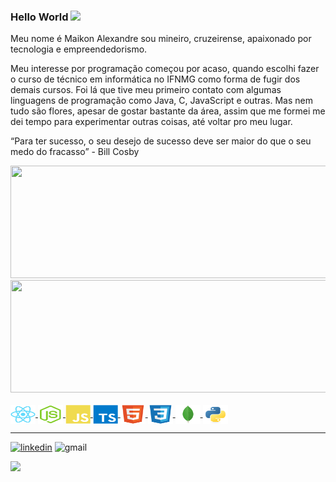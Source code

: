 ### Hello World  <img src="https://media.giphy.com/media/hvRJCLFzcasrR4ia7z/giphy.gif" width="25px">

Meu nome é Maikon Alexandre sou mineiro, cruzeirense, apaixonado por tecnologia e empreendedorismo. 

Meu interesse por programação começou por acaso, quando escolhi fazer o curso de técnico em informática no IFNMG como forma de fugir dos demais cursos. Foi lá que tive meu primeiro contato com algumas linguagens de programação como Java, C, JavaScript e outras. Mas nem tudo são flores, apesar de gostar bastante da área, assim que me formei me dei tempo para experimentar outras coisas, até voltar pro meu lugar.

“Para ter sucesso, o seu desejo de sucesso deve ser maior do que o seu medo do fracasso” - Bill Cosby


<div>
  <a href="https://github.com/rafaballerini">
  <img height="180em" width="530em" src="https://github-readme-stats.vercel.app/api?username=maikonalexandre&show_icons=true&theme=react&include_all_commits=true&count_private=true"/>
  <img height="180em" width="530em" src="https://github-readme-stats.vercel.app/api/top-langs/?username=maikonalexandre&layout=compact&langs_count=7&theme=react"/>
</div>



<div style="display: inline_block"><br>
  <img align="center" alt="Maik-React" height="30" width="40" src="https://raw.githubusercontent.com/devicons/devicon/master/icons/react/react-original.svg">
  <img align="center" alt="Maik-nodejs" height="30" width="40" src="https://raw.githubusercontent.com/devicons/devicon/master/icons/nodejs/nodejs-original.svg">
  <img align="center" alt="Maik-Js" height="30" width="40" src="https://raw.githubusercontent.com/devicons/devicon/master/icons/javascript/javascript-plain.svg">
  <img align="center" alt="Maik-Ts" height="30" width="40" src="https://raw.githubusercontent.com/devicons/devicon/master/icons/typescript/typescript-plain.svg">
  <img align="center" alt="Maik-HTML" height="30" width="40" src="https://raw.githubusercontent.com/devicons/devicon/master/icons/html5/html5-original.svg">
  <img align="center" alt="Maik-CSS" height="30" width="40" src="https://raw.githubusercontent.com/devicons/devicon/master/icons/css3/css3-original.svg">
  <img align="center" alt="Maik-mongodb" height="30" width="40" src="https://raw.githubusercontent.com/devicons/devicon/master/icons/mongodb/mongodb-original.svg">
  <img align="center" alt="Maik-Python" height="30" width="40" src="https://raw.githubusercontent.com/devicons/devicon/master/icons/python/python-original.svg">
</div>
<hr> 
  
[![linkedin](https://img.shields.io/badge/LinkedIn-0077B5?style=for-the-badge&logo=linkedin&logoColor=white)](https://www.linkedin.com/in/maikon-alexandre)
![gmail](https://img.shields.io/badge/Gmail-D14836?style=for-the-badge&logo=gmail&logoColor=white)

![](https://visitor-badge.glitch.me/badge?page_id=maikonalexandre)


